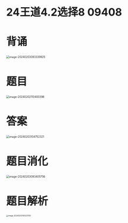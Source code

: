 # 24王道4.2选择8 09408



# 背诵

<img src="https://cvp.oss-cn-shanghai.aliyuncs.com/picgo/202402030933786.png" alt="image-20240203093339925" style="zoom:50%;" />



# 题目

<img src="https://cvp.oss-cn-shanghai.aliyuncs.com/picgo/202402021104482.png" alt="image-20240202110400396" style="zoom:50%;" />



# 答案

<img src="https://cvp.oss-cn-shanghai.aliyuncs.com/picgo/202402031047628.png" alt="image-20240203104752321" style="zoom:50%;" />



# 题目消化

<img src="https://cvp.oss-cn-shanghai.aliyuncs.com/picgo/202402030934337.png" alt="image-20240203093405756" style="zoom:50%;" />



# 题目解析

<img src="https://cvp.oss-cn-shanghai.aliyuncs.com/picgo/202402021602641.png" alt="image-20240202160231193" style="zoom:33%;" />
